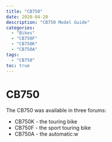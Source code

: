 ```yaml
---
title: "CB750"
date: 2020-04-20
description: "CB750 Model Guide"
categories:
  - "Bikes"
  - "CB750F"
  - "CB750K"
  - "CB750A"
tags:
  - "CB750"
toc: true
---
```


# CB750

The CB750 was available in three forums:

- CB750K - the touring bike
- CB750F - the sport touring bike
- CB750A - the automatic:w
